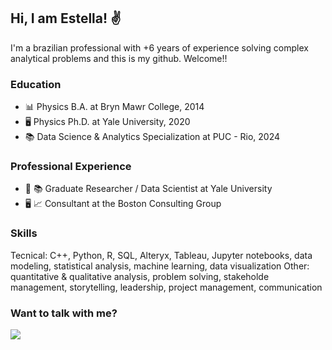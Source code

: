 ## Hi, I am Estella! :v:

I'm a brazilian professional with +6 years of experience solving complex analytical problems and this is my github. Welcome!! 

### Education
- 📊 Physics B.A. at Bryn Mawr College, 2014
- 🖥️ Physics Ph.D. at Yale University, 2020
- 📚 Data Science & Analytics Specialization at PUC - Rio, 2024

### Professional Experience
- :book: 📚 Graduate Researcher / Data Scientist at Yale University
- 🖥️ :chart_with_upwards_trend: Consultant at the Boston Consulting Group

### Skills
Tecnical: C++, Python, R, SQL, Alteryx, Tableau, Jupyter notebooks, data modeling, statistical analysis, machine learning, data visualization
Other: quantitative & qualitative analysis, problem solving, stakeholde management, storytelling, leadership, project management, communication
 
### Want to talk with me?

<div> 
  <a href="https://www.linkedin.com/in/estella-souza/" target="_blank"><img src="https://img.shields.io/badge/-LinkedIn-%230077B5?style=for-the-badge&logo=linkedin&logoColor=white" target="_blank"></a>
</div>
